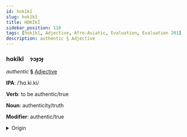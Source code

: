 ```yaml
---
id: hokîkî
slug: hokîkî
title: HOKÎKÎ
sidebar_position: 118
tags: [hokîkî, Adjective, Afro-Asiatic, Evaluation, Evaluation 201]
description: authentic § Adjective
---
```


### hokîkî&emsp;<span kind="abugida">ɂɔɟɔɟ</span>

*authentic* **§** [Adjective](../../tags/Adjective)

**IPA**: /ˈhɑ.ki.ki/

**Verb**: to be authentic/true

**Noun**: authenticity/truth

**Modifier**: authentic/true

<details>
    <summary>Origin</summary>
    Arabic حَقِيقِيّ ḥaqīqiyy <br/>
    <em>Afro-Asiatic Language Family</em>
</details>